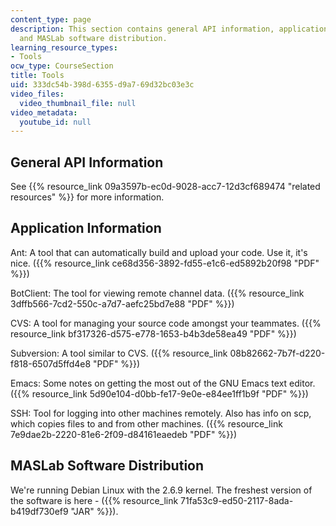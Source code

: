 ```yaml
---
content_type: page
description: This section contains general API information, application information,
  and MASLab software distribution.
learning_resource_types:
- Tools
ocw_type: CourseSection
title: Tools
uid: 333dc54b-398d-6355-d9a7-69d32bc03e3c
video_files:
  video_thumbnail_file: null
video_metadata:
  youtube_id: null
---
```


General API Information
-----------------------

See {{% resource_link 09a3597b-ec0d-9028-acc7-12d3cf689474 "related resources" %}} for more information.

Application Information
-----------------------

Ant: A tool that can automatically build and upload your code. Use it, it's nice. ({{% resource_link ce68d356-3892-fd55-e1c6-ed5892b20f98 "PDF" %}})

BotClient: The tool for viewing remote channel data. ({{% resource_link 3dffb566-7cd2-550c-a7d7-aefc25bd7e88 "PDF" %}})

CVS: A tool for managing your source code amongst your teammates. ({{% resource_link bf317326-d575-e778-1653-b4b3de58ea49 "PDF" %}})

Subversion: A tool similar to CVS. ({{% resource_link 08b82662-7b7f-d220-f818-6507d5ffd4e8 "PDF" %}})

Emacs: Some notes on getting the most out of the GNU Emacs text editor. ({{% resource_link 5d90e104-d0bb-fe17-9e0e-e84ee1ff1b9f "PDF" %}})

SSH: Tool for logging into other machines remotely. Also has info on scp, which copies files to and from other machines. ({{% resource_link 7e9dae2b-2220-81e6-2f09-d84161eaedeb "PDF" %}})

MASLab Software Distribution
----------------------------

We're running Debian Linux with the 2.6.9 kernel. The freshest version of the software is here - ({{% resource_link 71fa53c9-ed50-2117-8ada-b419df730ef9 "JAR" %}}).